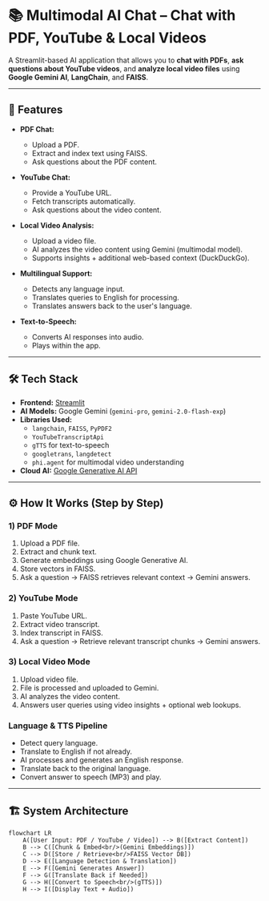 # 📚 Multimodal AI Chat – Chat with PDF, YouTube & Local Videos

A Streamlit-based AI application that allows you to **chat with PDFs**, **ask questions about YouTube videos**, and **analyze local video files** using **Google Gemini AI**, **LangChain**, and **FAISS**.

---

## 🚀 Features

- **PDF Chat:**
  - Upload a PDF.
  - Extract and index text using FAISS.
  - Ask questions about the PDF content.
  
- **YouTube Chat:**
  - Provide a YouTube URL.
  - Fetch transcripts automatically.
  - Ask questions about the video content.

- **Local Video Analysis:**
  - Upload a video file.
  - AI analyzes the video content using Gemini (multimodal model).
  - Supports insights + additional web-based context (DuckDuckGo).

- **Multilingual Support:**
  - Detects any language input.
  - Translates queries to English for processing.
  - Translates answers back to the user's language.

- **Text-to-Speech:**
  - Converts AI responses into audio.
  - Plays within the app.

---

## 🛠️ Tech Stack

- **Frontend:** [Streamlit](https://streamlit.io/)
- **AI Models:** Google Gemini (`gemini-pro`, `gemini-2.0-flash-exp`)
- **Libraries Used:**
  - `langchain`, `FAISS`, `PyPDF2`
  - `YouTubeTranscriptApi`
  - `gTTS` for text-to-speech
  - `googletrans`, `langdetect`
  - `phi.agent` for multimodal video understanding
- **Cloud AI:** [Google Generative AI API](https://ai.google.dev/)

---

## ⚙️ How It Works (Step by Step)

### 1) **PDF Mode**
1. Upload a PDF file.
2. Extract and chunk text.
3. Generate embeddings using Google Generative AI.
4. Store vectors in FAISS.
5. Ask a question → FAISS retrieves relevant context → Gemini answers.

### 2) **YouTube Mode**
1. Paste YouTube URL.
2. Extract video transcript.
3. Index transcript in FAISS.
4. Ask a question → Retrieve relevant transcript chunks → Gemini answers.

### 3) **Local Video Mode**
1. Upload video file.
2. File is processed and uploaded to Gemini.
3. AI analyzes the video content.
4. Answers user queries using video insights + optional web lookups.

### **Language & TTS Pipeline**
- Detect query language.
- Translate to English if not already.
- AI processes and generates an English response.
- Translate back to the original language.
- Convert answer to speech (MP3) and play.

---

## 🏗️ System Architecture

```mermaid
flowchart LR
    A([User Input: PDF / YouTube / Video]) --> B([Extract Content])
    B --> C([Chunk & Embed<br/>(Gemini Embeddings)])
    C --> D([Store / Retrieve<br/>FAISS Vector DB])
    D --> E([Language Detection & Translation])
    E --> F([Gemini Generates Answer])
    F --> G([Translate Back if Needed])
    G --> H([Convert to Speech<br/>(gTTS)])
    H --> I([Display Text + Audio])


